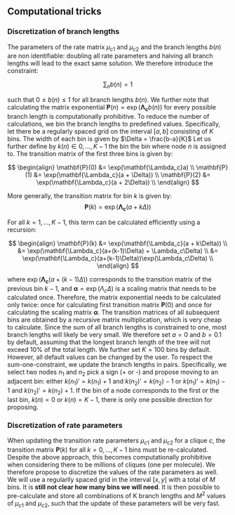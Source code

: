 
## Computational tricks 
### Discretization of branch lengths
The parameters of the rate matrix $\mu_{c1}$ and $\mu_{c2}$ and the branch lengths $b(n)$ are non identifiable: doubling all rate parameters and halving all branch lengths will lead to the exact same solution. We therefore introduce the constraint: 

$$
\sum_n{b(n)} = 1
$$

such that  $0 \leq b(n) \leq 1$  for all branch lengths $b(n)$. We further note that calculating the matrix exponential $\mathbf{P}(n) = \exp(\mathbf{\Lambda_c}b(n))$  for every possible
branch length is computationally prohibitive. To reduce the number of calculations, we bin the
branch lengths to predefined values. Specifically, let there be a regularly spaced grid on the
interval $[a, b]$ consisting of $K$ bins. The width of each bin is given by $\Delta = \frac{b-a}{K}$ Let us further define by $k(n) \in 0,..., K-1$ the bin the bin where node $n$ is assigned to. The transition matrix of the first three bins is given by:

$$
\begin{align}
\mathbf{P}(0) &= \exp(\mathbf{\Lambda_c}a) \\
\mathbf{P}(1) &= \exp(\mathbf{\Lambda_c}(a + \Delta)) \\
\mathbf{P}(2) &= \exp(\mathbf{\Lambda_c}(a + 2\Delta)) \\
\end{align}
$$

More generally, the transition matrix for bin $k$ is given by: 
$$
\mathbf{P}(k) = \exp(\mathbf{\Lambda_c}(a + k\Delta))
$$

For all $k = 1,..., K-1$,  this term can be calculated efficiently using a recursion:

$$
\begin{align}
\mathbf{P}(k) &= \exp(\mathbf{\Lambda_c}(a + k\Delta)) \\
&= \exp(\mathbf{\Lambda_c}(a+(k-1)\Delta) + \Lambda_c\Delta) \\
&= \exp(\mathbf{\Lambda_c}(a+(k-1)\Delta))\exp(\Lambda_c\Delta) \\
\end{align}
$$

where $\exp(\mathbf{\Lambda_c}(a+(k-1)\Delta))$  corresponds to the transition matrix of the previous bin $k-1$, and $\mathbf{\alpha} = \exp(\Lambda_c\Delta)$ is a scaling matrix that needs to be calculated once. Therefore, the matrix exponential needs to be calculated only twice: once for calculating first transition matrix $\mathbf{P}(0)$ and once for calculating the scaling matrix $\mathbf{\alpha}$. The transition matrices of all subsequent bins are obtained by a recursive matrix multiplication, which is very cheap to calculate.
Since the sum of all branch lengths is constrained to one, most branch lengths will likely be very small. We therefore set $a = 0$ and $b = 0.1$  by default, assuming that the longest branch length of the tree will not exceed 10% of the total length. We further set $K=100$ bins by default. However, all default values can be changed by the user. To respect the sum-one-constraint, we update the branch lengths in pairs. Specifically, we select two nodes $n_1$ and $n_2$ pick a sign (+ or -) and propose moving to an adjacent bin: either $k(n_1)' = k(n_1) + 1$ and $k(n_2)' = k(n_2) - 1$ or $k(n_1)' = k(n_1) - 1$ and $k(n_2)' = k(n_2) + 1$. If the bin of a node corresponds to the first or the last bin, $k(n) = 0$ or $k(n) = K-1$, there is only one possible direction for proposing. 

### Discretization of rate parameters
When updating the transition rate parameters $\mu_{c1}$ and $\mu_{c2}$ for a clique $c$, the transition matrix $\mathbf{P}(k)$ for all $k = 0,..., K-1$ bins must be re-calculated. Despite the above approach, this becomes computationally prohibitive when considering there to be millions of cliques  (one per molecule). We therefore propose to discretize the values of the rate parameters as well. We will use a regularlly spaced grid in the interval $[x,y]$ with a total of $M$ bins. It is **still not clear how many bins we will need**. It is then possible to pre-calculate and store all combinations of K branch lengths and $M^2$ values of $\mu_{c1}$ and $\mu_{c2}$, such that the update of these parameters will be very fast.
